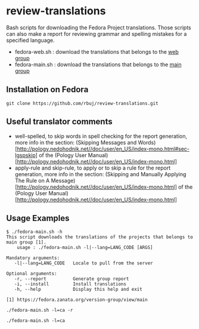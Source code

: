 # review-translations

Bash scripts for downloading the Fedora Project translations. Those scripts can also make a report for reviewing grammar and spelling mistakes for a specified language.
* fedora-web.sh : download the translations that belongs to the [web group](https://fedora.zanata.org/version-group/view/web)
* fedora-main.sh : download the translations that belongs to the [main group](https://fedora.zanata.org/version-group/view/main)

Installation on Fedora
----------------------

```
git clone https://github.com/rbuj/review-translations.git
```

Useful translator comments
--------------------------
* well-spelled, to skip words in spell checking for the report generation, more info in the section: (Skipping Messages and Words)[http://pology.nedohodnik.net//doc/user/en_US/index-mono.html#sec-lgspskip] of the (Pology User Manual)[http://pology.nedohodnik.net//doc/user/en_US/index-mono.html]
* apply-rule and skip-rule, to apply or to skip a rule for the report generation, more info in the section: (Skipping and Manually Applying The Rule on A Message)[http://pology.nedohodnik.net//doc/user/en_US/index-mono.html] of the (Pology User Manual)[http://pology.nedohodnik.net//doc/user/en_US/index-mono.html]

Usage Examples
--------------

```
$ ./fedora-main.sh -h
This script downloads the translations of the projects that belongs to main group [1].
    usage : ./fedora-main.sh -l|--lang=LANG_CODE [ARGS]

Mandatory arguments:
   -l|--lang=LANG_CODE   Locale to pull from the server

Optional arguments:
   -r, --report          Generate group report
   -i, --install         Install translations
   -h, --help            Display this help and exit

[1] https://fedora.zanata.org/version-group/view/main
```


```
./fedora-main.sh -l=ca -r
```


```
./fedora-main.sh -l=ca
```

